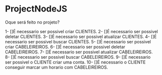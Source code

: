 # ProjectNodeJS

Oque será feito no projeto?

1-  []É necessario ser possivel criar CLIENTES.
2-  []É necessario ser possivel deletar CLIENTES. 
3-  []É necessario ser possivel atualizar CLIENTES. 
4-  []É necessario ser possivel buscar CLIENTES. 
5-  []É necessario ser possivel criar CABELEIREIROS.
6-  []É necessario ser possivel deletar CABELEIREIROS.
7-  []É necessario ser possivel atualizar CABELEIREIROS.
8-  []É necessario ser possivel buscar CABELEIREIROS. 
9-  []É necessario ser possivel o CLIENTE criar uma conta.
10- []É necessario o CLIENTE conseguir marcar um horario com CABELEIREIROS.